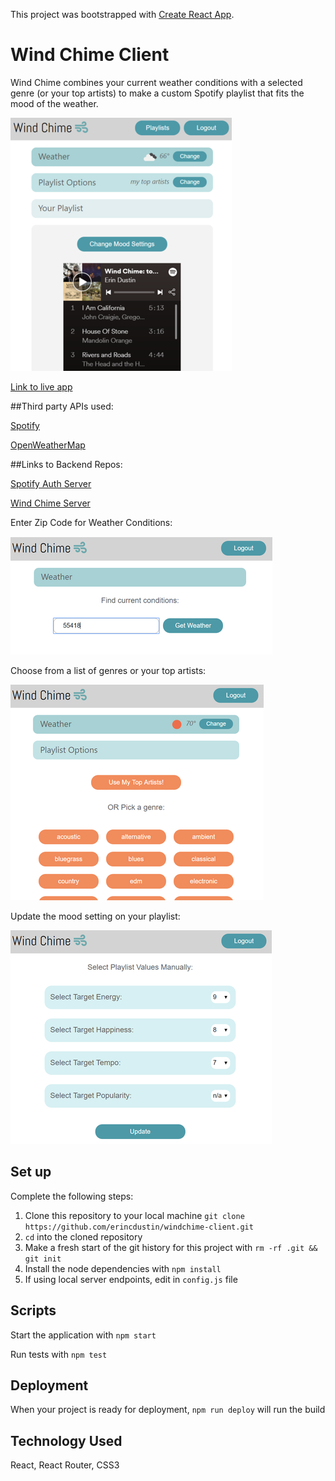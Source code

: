 This project was bootstrapped with [Create React App](https://github.com/facebook/create-react-app).

# Wind Chime Client

Wind Chime combines your current weather conditions with a selected genre (or your top artists) to make a custom Spotify playlist that fits the mood of the weather.

![windchime](/src/images/playlist-rs.png "App Example")

[Link to live app](https://erins-windchime-app.erincdustin.now.sh)

##Third party APIs used:

[Spotify](https://developer.spotify.com/documentation/web-api/reference/)

[OpenWeatherMap](https://openweathermap.org/current)

##Links to Backend Repos:

[Spotify Auth Server](https://github.com/erincdustin/spotify-auth-server)

[Wind Chime Server](https://github.com/erincdustin/windchime-server)


Enter Zip Code for Weather Conditions:

![Screenshot of weather route](/src/images/weather-rs.png "Enter Zip Code for Weather Conditions")

Choose from a list of genres or your top artists:

![Screenshot of playlist route](/src/images/playlist-options-rs.png "Choose from a list of genres or your top artists")

Update the mood setting on your playlist:

![Screenshot of update route](/src/images/update-rs.png "Update the mood setting on your playlist")

## Set up

Complete the following steps:

1. Clone this repository to your local machine `git clone https://github.com/erincdustin/windchime-client.git`
2. `cd` into the cloned repository
3. Make a fresh start of the git history for this project with `rm -rf .git && git init`
4. Install the node dependencies with `npm install`
5. If using local server endpoints, edit in `config.js` file

## Scripts

Start the application with `npm start`

Run tests with `npm test`

## Deployment  

When your project is ready for deployment, `npm run deploy` will run the build

## Technology Used

React, React Router, CSS3



